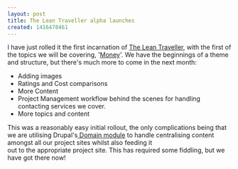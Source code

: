 ```yaml
---
layout: post
title: The Lean Traveller alpha launches
created: 1416478461
---
```

<p>I have just rolled it the first incarnation of <a href="http://theleantraveller.com/" target="_blank">The Lean Traveller</a>, with the first of the topics we will be covering, &#39;<a href="http://theleantraveller.com/money" target="_blank">Money</a>&#39;. We have the&nbsp;beginnings&nbsp;of a theme and structure, but there&#39;s much more to come&nbsp;in&nbsp;the&nbsp;next month:</p><ul><li>Adding images</li><li>Ratings and Cost comparisons</li><li>More Content</li><li>Project Management workflow behind the scenes for handling contacting services we cover.</li><li>More topics and content</li></ul><p>This was a reasonably easy initial rollout, the only complications being that we are utilising&nbsp;Drupal&#39;s<a href="https://www.drupal.org/project/domain" target="_blank">&nbsp;Domain module</a> to handle&nbsp;centralising&nbsp;content amongst all our project sites whilst also feeding it out&nbsp;to&nbsp;the&nbsp;appropriate&nbsp;project site. This has required some fiddling, but we have got there now!</p>
